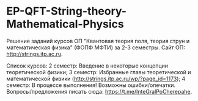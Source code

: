 # EP-QFT-String-theory-Mathematical-Physics
Решение заданий курсов ОП "Квантовая теория поля, теория струн и математическая физика" (ФОПФ МФТИ) за 2-3 семестры.
Сайт ОП: http://strings.itp.ac.ru.

Список курсов:
2 семестр:
Введение в некоторые концепции теоретической физики;
3 семестр:
Избранные главы теоретической и математической физики (http://strings.itp.ac.ru/wp/?page_id=1173);
4 семестр:
В процессе выполнения!
Возможны ошибки/опечатки. Вопросы/предложения писать сюда: https://t.me/InteGralPoCherepahe.
